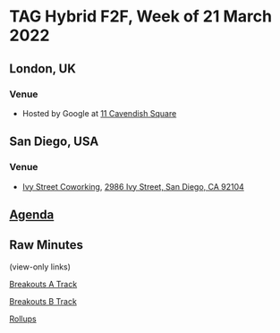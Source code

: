 # TAG Hybrid F2F, Week of 21 March 2022

## London, UK

### Venue

* Hosted by Google at [11 Cavendish Square](https://www.11cavendishsq.com/find-us/)

## San Diego, USA

### Venue

* [Ivy Street Coworking](https://ivystreet.co), [2986 Ivy Street, San Diego, CA 92104](https://goo.gl/maps/MbUF6ep848WaRB1f7)

## [Agenda](agenda.md)

## Raw Minutes 

(view-only links)

[Breakouts A Track](https://cryptpad.w3ctag.org/code/#/2/code/view/6+AKf5YGQoWDh8nePJ3V7A-YxwRysPU-0g7K3GHksi4/)

[Breakouts B Track](https://cryptpad.w3ctag.org/code/#/2/code/view/2HxHg+BmDw1PZa2emcBrarOUeMn9f7A5W1KwntdN9ws/)

[Rollups](https://cryptpad.w3ctag.org/code/#/2/code/view/gnq7rLlVJvXI8hA1XRCF12VghQmhh+9ePnSLgImPbbE/)
